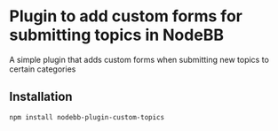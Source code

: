 # Plugin to add custom forms for submitting topics in NodeBB

A simple plugin that adds custom forms when submitting new topics to certain categories

## Installation

    npm install nodebb-plugin-custom-topics